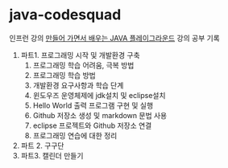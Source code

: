 # java-codesquad

인프런 강의 [만들어 가면서 배우는 JAVA 플레이그라운드](https://www.inflearn.com/course/java-codesquad#curriculum) 강의 공부 기록

1. 파트1. 프로그래밍 시작 및 개발환경 구축
    1. 프로그래밍 학습 어려움, 극복 방법
    2. 프로그래밍 학습 방법
    3. 개발환경 요구사항과 학습 단계
    4. 윈도우즈 운영체제에 jdk설치 및 eclipse설치
    5. Hello World 출력 프로그램 구현 및 실행
    6. Github 저장소 생성 및 markdown 문법 사용
    7. eclipse 프로젝트와 Github 저장소 연결
    8. 프로그래밍 연습에 대한 정리
2. 파트 2. 구구단
3. 파트3. 캘린더 만들기